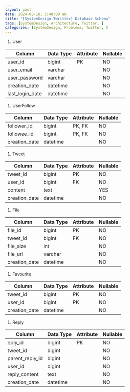 ```yaml
---
layout: post
date: 2024-08-10, 5:40:00 am
title: "[SystemDesign-Twritter] Database Schema"
tags: [SystemDesign, Architecture, Twitter, ]
categories: [SystemDesign, Problems, Twitter, ]
---
```


1. User

| Column          | Data Type | Attribute | Nullable |
| --------------- | --------- | --------- | -------- |
| user_id         | bigint    | PK        | NO       |
| user_email      | varchar   |           | NO       |
| user_password   | varchar   |           | NO       |
| creation_date   | datetime  |           | NO       |
| last_login_date | datetime  |           | NO       |

1. UserFollow

| Column        | Data Type | Attribute | Nullable |
| ------------- | --------- | --------- | -------- |
| follower_id   | bigint    | PK, FK    | NO       |
| followee_id   | bigint    | PK, FK    | NO       |
| creation_date | datetime  |           | NO       |

1. Tweet

| Column        | Data Type | Attribute | Nullable |
| ------------- | --------- | --------- | -------- |
| tweet_id      | bigint    | PK        | NO       |
| user_id       | bigint    | FK        | NO       |
| content       | text      |           | YES      |
| creation_date | datetime  |           | NO       |

1. File

| Column        | Data Type | Attribute | Nullable |
| ------------- | --------- | --------- | -------- |
| file_id       | bigint    | PK        | NO       |
| tweet_id      | bigint    | FK        | NO       |
| file_size     | int       |           | NO       |
| file_url      | varchar   |           | NO       |
| creation_date | datetime  |           | NO       |

1. Favourite

| Column        | Data Type | Attribute | Nullable |
| ------------- | --------- | --------- | -------- |
| tweet_id      | bigint    | PK        | NO       |
| user_id       | bigint    | PK        | NO       |
| creation_date | datetime  |           | NO       |

1. Reply

| Column          | Data Type | Attribute | Nullable |
| --------------- | --------- | --------- | -------- |
| eply_id         | bigint    | PK        | NO       |
| tweet_id        | bigint    |           | NO       |
| parent_reply_id | bigint    |           | NO       |
| user_id         | bigint    |           | NO       |
| reply_content   | text      |           | NO       |
| creation_date   | datetime  |           | NO       |

